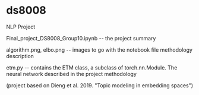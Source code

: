 # ds8008
NLP Project

Final_project_DS8008_Group10.ipynb -- the project summary

algorithm.png, elbo.png -- images to go with the notebook file methodology description

etm.py -- contains the ETM class, a subclass of torch.nn.Module. The neural network described in the project methodology

(project based on Dieng et al. 2019. "Topic modeling in embedding spaces")
